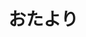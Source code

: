 # おたより

<!-- 質問者の立場：モテない社会人
回答者の立場：吉田松陰
質問内容：好きな人ができたが、どうしたら付き合えるか？
質問意図：吉田松陰の精神性を表現しながら、童貞であることにつなげる
→ 最後の教えてなかったうんちくを紹介するために架空の質問をつくった -->
